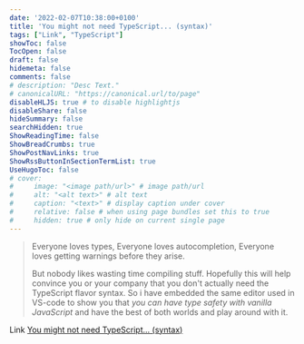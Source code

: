 ```yaml
---
date: '2022-02-07T10:38:00+0100'
title: 'You might not need TypeScript... (syntax)'
tags: ["Link", "TypeScript"]
showToc: false
TocOpen: false
draft: false
hidemeta: false
comments: false
# description: "Desc Text."
# canonicalURL: "https://canonical.url/to/page"
disableHLJS: true # to disable highlightjs
disableShare: false
hideSummary: false
searchHidden: true
ShowReadingTime: false
ShowBreadCrumbs: true
ShowPostNavLinks: true
ShowRssButtonInSectionTermList: true
UseHugoToc: false
# cover:
#     image: "<image path/url>" # image path/url
#     alt: "<alt text>" # alt text
#     caption: "<text>" # display caption under cover
#     relative: false # when using page bundles set this to true
#     hidden: true # only hide on current single page
---
```


> Everyone loves types, Everyone loves autocompletion, Everyone loves getting warnings before they arise.
>
> But nobody likes wasting time compiling stuff. Hopefully this will help convince you or your company that you don't actually need the TypeScript flavor syntax. So i have embedded the same editor used in VS-code to show you that *you can have type safety with vanilla JavaScript* and have the best of both worlds and play around with it.

Link [You might not need TypeScript... (syntax)](https://jimmywarting.github.io/you-might-not-need-typescript/)

